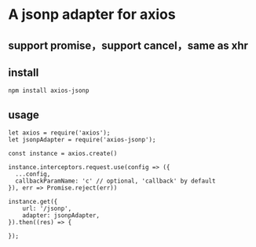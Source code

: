 # A jsonp adapter for axios

## support promise，support cancel，same as xhr

## install

```script
npm install axios-jsonp
```

## usage

```script
let axios = require('axios');
let jsonpAdapter = require('axios-jsonp');

const instance = axios.create()

instance.interceptors.request.use(config => ({
  ...config,
  callbackParamName: 'c' // optional, 'callback' by default
}), err => Promise.reject(err))

instance.get({
    url: '/jsonp',
    adapter: jsonpAdapter,
}).then((res) => {

});
```
